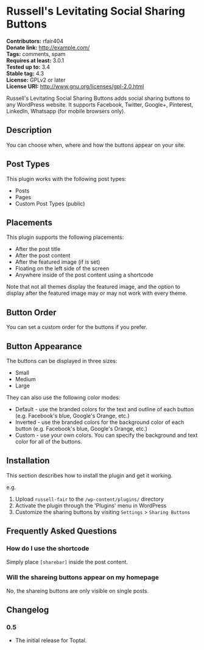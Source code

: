# Russell's Levitating Social Sharing Buttons #
**Contributors:** rfair404  
**Donate link:** http://example.com/  
**Tags:** comments, spam  
**Requires at least:** 3.0.1  
**Tested up to:** 3.4  
**Stable tag:** 4.3  
**License:** GPLv2 or later  
**License URI:** http://www.gnu.org/licenses/gpl-2.0.html  

Russell's Levitating Social Sharing Buttons adds social sharing buttons to any WordPress website. It supports Facebook, Twitter, Google+, Pinterest, LinkedIn, Whatsapp (for mobile browsers only).

## Description ##

You can choose when, where and how the buttons appear on your site. 

## Post Types ##

This plugin works with the following post types:

*   Posts
*   Pages
*   Custom Post Types (public)

## Placements ##
This plugin supports the following placements:

*   After the post title
*   After the post content
*   After the featured image (if is set)
*   Floating on the left side of the screen
*   Anywhere inside of the post content using a shortcode

Note that not all themes display the featured image, and the option to display after the featured image may or may not work with every theme.

## Button Order ##

You can set a custom order for the buttons if you prefer.

## Button Appearance ##

The buttons can be displayed in three sizes: 

*   Small
*   Medium
*   Large

They can also use the following color modes:
*   Default - use the branded colors for the text and outline of each button (e.g. Facebook's blue, Google's Orange, etc.)
*   Inverted - use the branded colors for the background color of each button (e.g. Facebook's blue, Google's Orange, etc.)
*   Custom - use your own colors. You can specify the background and text color for all of the buttons. 

## Installation ##

This section describes how to install the plugin and get it working.

e.g.

1. Upload `russell-fair` to the `/wp-content/plugins/` directory
2. Activate the plugin through the 'Plugins' menu in WordPress
3. Customize the sharing buttons by visiting `Settings` > `Sharing Buttons`

## Frequently Asked Questions ##

### How do I use the shortcode ###

Simply place `[sharebar]` inside the post content.

### Will the shareing buttons appear on my homepage ###

No, the shareing buttons are only visible on single posts.



## Changelog ##

### 0.5 ###
* The initial release for Toptal.